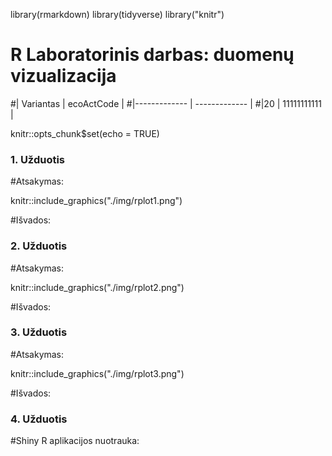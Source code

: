 library(rmarkdown)
library(tidyverse)
library("knitr")
# R Laboratorinis darbas: duomenų vizualizacija

#| Variantas | ecoActCode |
#|------------- | ------------- |
#|20   | 11111111111 |

knitr::opts_chunk$set(echo = TRUE)

### 1. Užduotis


#Atsakymas:

knitr::include_graphics("./img/rplot1.png")

#Išvados:

### 2. Užduotis

#Atsakymas:

knitr::include_graphics("./img/rplot2.png")

#Išvados:


### 3. Užduotis

#Atsakymas:

knitr::include_graphics("./img/rplot3.png")

#Išvados:


### 4. Užduotis

#Shiny R aplikacijos nuotrauka:
